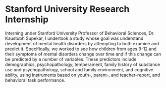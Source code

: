 # Stanford University Research Internship

Interning under Stanford University Professor of Behavioral Sciences, Dr. Kaustubh Supekar, I undertook a study  whose goal was understand development of mental health disorders by attempting to both examine and predict it. Specifically, we worked to see how children from ages 9-12 and their symptoms of mental disorders change over time and if this change can be predicted by a number of variables. These predictors include demographics, psychopathology, temperament, family history of substance use and psychopathology, school and family environment, and cognitive ability, using instruments based on youth-, parent-, and teacher-report, and behavioral task performance. 
